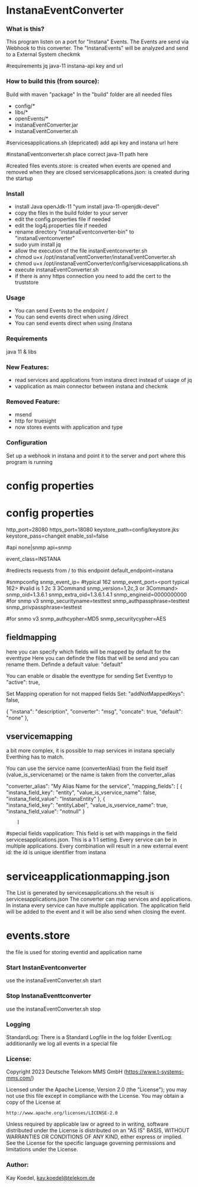# InstanaEventConverter

### What is this?
This program listen on a port for "Instana" Events. The Events are send via Webhook to this converter.
The "InstanaEvents" will be analyzed and send to a External System checkmk

#requirements
jq
java-11
instana-api key and url


### How to build this (from source):
Build with maven "package"
In the "build" folder are all needed files
 * config/*
 * libs/*
 * openEvents/*
 * instanaEventConverter.jar
 * instanaEventConverter.sh
 
 
#servicesapplications.sh (depricated)
add api key and instana url here

#instanaEventconverter.sh
place correct java-11 path here
 
#created files
events.store: is created when events are opened and removed when they are closed
servicesapplications.json: is created during the startup

### Install
* install Java openJdk-11 "yum install java-11-openjdk-devel"
* copy the files in the build folder to your server
* edit the config.properties file if needed
* edit the log4j.properties file if needed
* rename directory "instanaEventconverter-bin" to "instanaEventconverter"
* sudo yum install jq
* allow the execution of the file instanEventconverter.sh
* chmod u+x /opt/instanaEventConverter/instanaEventConverter.sh
* chmod u+x /opt/instanaEventConverter/config/servicesapplications.sh
* execute instanaEventConverter.sh
* if there is anny https connection you need to add the cert to the truststore

### Usage

* You can send Events to the endpoint /
* You can send events direct when using /direct
* You can send events direct when using /instana

### Requirements
java 11 & libs

### New Features:
* read services and applications from instana direct instead of usage of jq
* vapplication as main connector between instana and checkmk
### Removed Feature:
* msend
* http for truesight
* now stores events with application and type


### Configuration
Set up a webhook in instana and point it to the server and port where this program is running


# config properties
# config properties
http_port=28080
https_port=18080
keystore_path=config/keystore.jks
keystore_pass=changeit
enable_ssl=false

#api none|snmp
api=snmp

event_class=INSTANA

#redirects requests from / to this endpoint
default_endpoint=instana

#snmpconfig
snmp_event_ip=<hostip>
#typical 162
snmp_event_port=<port typical 162>
#valid is 1 2c 3 3Command
snmp_version=1,2c,3 or 3Command>
snmp_oid=1.3.6.1
snmp_extra_oid=1.3.6.1.4.1
snmp_engineid=0000000000
#for snmp v3
snmp_securityname=testtest
snmp_authpassphrase=testtest
snmp_privpassphrase=testtest

#for snmo v3
snmp_authcypher=MD5
snmp_securitycypher=AES


## fieldmapping
here you can specify which fields will be mapped by default for the eventtype
Here you can definde the filds that will be send and you can rename them.
Definde a default value: "default"

You can enable or disable the eventtype for sending
Set Eventtyp to "active": true,

Set Mapping operation for not mapped fields 
Set: "addNotMappedKeys": false,


{
	"instana": "description",
	"converter": "msg",
	"concate": true,
	"default": "none"
},

## vservicemapping
a bit more complex, it is possible to map services in instana specially
Everthing has to match.

You can use the service name (converterAlias) from the field itself (value_is_servicename) or the name is taken from the converter_alias

"converter_alias": "My Alias Name for the service",
		"mapping_fields": [
			{
				"instana_field_key": "entity",
				"value_is_vservice_name": false,
				"instana_field_value": "InstanaEntity"
			},
			{	
				"instana_field_key": "entityLabel",
				"value_is_vservice_name": true,
				"instana_field_value": "notnull"
			}
			
		]


#special fields
vapplication: This field is set with mappings in the field servicesapplications.json. This is a 1:1 setting. Every service can be in multiple applications.
Every combination will result in a new external event
id: the id is unique identifier from instana


# serviceapplicationmapping.json
The List is generated by servicesapplications.sh the result is servicesapplications.json
The converter can map services and applications. In instana every service can have multiple application. 
The application field will be added to the event and it will be also send when closing the event.

# events.store
the file is used for storing eventid and application name

### Start InstanEventconverter
use the instanaEventConverter.sh start

### Stop InstanaEventtconverter
use the instanaEventConverter.sh stop

### Logging
StandardLog: There is a Standard Logfile in the log folder
EventLog: additionanlly we log all events in a special file

### License: 
Copyright 2023 Deutsche Telekom MMS GmbH (https://www.t-systems-mms.com/) 

Licensed under the Apache License, Version 2.0 (the "License");
you may not use this file except in compliance with the License.
You may obtain a copy of the License at

    http://www.apache.org/licenses/LICENSE-2.0

Unless required by applicable law or agreed to in writing, software
distributed under the License is distributed on an "AS IS" BASIS,
WITHOUT WARRANTIES OR CONDITIONS OF ANY KIND, either express or implied.
See the License for the specific language governing permissions and
limitations under the License.

### Author: 
Kay Koedel, kay.koedel@telekom.de
